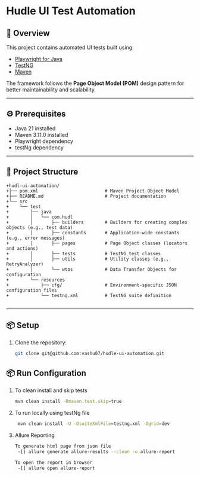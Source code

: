 # Hudle UI Test Automation

## 📌 Overview
This project contains automated UI tests built using:
- [Playwright for Java](https://playwright.dev/java/docs/intro)
- [TestNG](https://testng.org/)
- [Maven](https://maven.apache.org/)

The framework follows the **Page Object Model (POM)** design pattern for better maintainability and scalability.

---
## ⚙️ Prerequisites
- Java 21 installed
- Maven 3.11.0 installed
- Playwright dependency
- testNg dependency
---

## 📂 Project Structure
```
+hudl-ui-automation/
+├── pom.xml                         # Maven Project Object Model
+├── README.md                       # Project documentation
+└── src
+    └── test
+        ├── java
+        │   └── com.hudl
+        │       ├── builders        # Builders for creating complex objects (e.g., test data)
+        │       ├── constants       # Application-wide constants (e.g., error messages)
+        │       ├── pages           # Page Object classes (locators and actions)
+        │       ├── tests           # TestNG test classes
+        │       ├── utils           # Utility classes (e.g., RetryAnalyzer)
+        │       └── wtos            # Data Transfer Objects for configuration
+        └── resources
+            ├── cfg/                # Environment-specific JSON configuration files
+            └── testng.xml          # TestNG suite definition
 
```

---

## 📦 Setup
1. Clone the repository:
   ```bash
   git clone git@github.com:vashu07/hudle-ui-automation.git

## 📦 Run Configuration
1. To clean install and skip tests
    ```bash
    mvn clean install -Dmaven.test.skip=true  
    ``` 
   
2. To run locally using testNg file
   ```bash
    mvn clean install -U -DsuiteXmlFile=testng.xml -Dgrid=dev
   ``` 
   
3. Allure Reporting
    ```bash
   To generate html page from json file
     -[] allure generate allure-results --clean -o allure-report
   
   To open the report in browser
     -[] allure open allure-report
    ```




